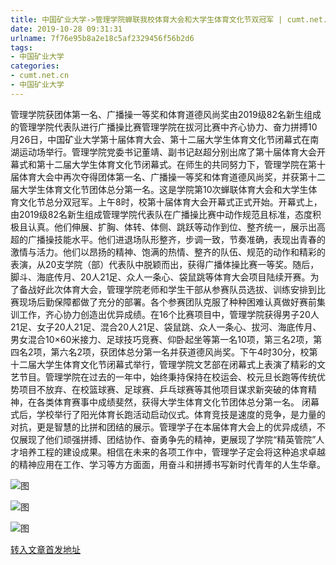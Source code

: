 ```yaml
---
title: 中国矿业大学->管理学院蝉联我校体育大会和大学生体育文化节双冠军 | cumt.net.cn
date: 2019-10-28 09:31:31
urlname: 7f76e95b8a2e18c5af2329456f56b2d6
tags: 
- 中国矿业大学
categories:
- cumt.net.cn
- 中国矿业大学
---
```

管理学院获团体第一名、广播操一等奖和体育道德风尚奖由2019级82名新生组成的管理学院代表队进行广播操比赛管理学院在拔河比赛中齐心协力、奋力拼搏10月26日，中国矿业大学第十届体育大会、第十二届大学生体育文化节闭幕式在南湖运动场举行。管理学院党委书记董靖、副书记赵超分别出席了第十届体育大会开幕式和第十二届大学生体育文化节闭幕式。在师生的共同努力下，管理学院在第十届体育大会中再次夺得团体第一名、广播操一等奖和体育道德风尚奖，并获第十二届大学生体育文化节团体总分第一名。这是学院第10次蝉联体育大会和大学生体育文化节总分双冠军。上午8时，校第十届体育大会开幕式正式开始。开幕式上，由2019级82名新生组成管理学院代表队在广播操比赛中动作规范且标准，态度积极且认真。他们伸展、扩胸、体转、体侧、跳跃等动作到位、整齐统一，展示出高超的广播操技能水平。他们进退场队形整齐，步调一致，节奏准确，表现出青春的激情与活力。他们以昂扬的精神、饱满的热情、整齐的队伍、规范的动作和精彩的表演，从20支学院（部）代表队中脱颖而出，获得广播体操比赛一等奖。随后，脚斗、海底传月、20人21足、众人一条心、袋鼠跳等体育大会项目陆续开赛。为了备战好此次体育大会，管理学院老师和学生干部从参赛队员选拔、训练安排到比赛现场后勤保障都做了充分的部署。各个参赛团队克服了种种困难认真做好赛前集训工作，齐心协力创造出优异成绩。在16个比赛项目中，管理学院获得男子20人21足、女子20人21足、混合20人21足、袋鼠跳、众人一条心、拔河、海底传月、男女混合10×60米接力、足球技巧竞赛、仰卧起坐等第一名10项，第三名2项，第四名2项，第六名2项，获团体总分第一名并获道德风尚奖。下午4时30分，校第十二届大学生体育文化节闭幕式举行，管理学院文艺部在闭幕式上表演了精彩的文艺节目。管理学院在过去的一年中，始终秉持保持在校运会、校元旦长跑等传统优势项目不放弃、在校篮球赛、足球赛、乒乓球赛等其他项目谋求新突破的体育精神，在各类体育赛事中成绩斐然，获得大学生体育文化节团体总分第一名。 闭幕式后，学校举行了阳光体育长跑活动启动仪式。体育竞技是速度的竞争，是力量的对抗，更是智慧的比拼和团结的展示。管理学子在本届体育大会上的优异成绩，不仅展现了他们顽强拼搏、团结协作、奋勇争先的精神，更展现了学院“精英管院”人才培养工程的建设成果。相信在未来的各项工作中，管理学子定会将这种追求卓越的精神应用在工作、学习等方方面面，用奋斗和拼搏书写新时代青年的人生华章。

![图](http://xwzx.cumt.edu.cn/_upload/article/images/d4/28/11a61b684fc289d69f9dd6804f2a/633a39f3-8285-42ed-8366-5630b029fce8.jpg)

![图](http://xwzx.cumt.edu.cn/_upload/article/images/d4/28/11a61b684fc289d69f9dd6804f2a/7109f77c-00b4-4d18-9990-12e9a8b6ce77.jpg)

![图](http://xwzx.cumt.edu.cn/_upload/article/images/d4/28/11a61b684fc289d69f9dd6804f2a/4dace71e-c2d4-4f79-af43-65c662a36494.jpg)

[转入文章首发地址](http://xwzx.cumt.edu.cn/58/6c/c523a546924/page.htm)